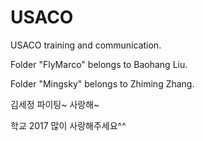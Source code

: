 # USACO
USACO training and communication.

Folder "FlyMarco" belongs to Baohang Liu.

Folder "Mingsky" belongs to Zhiming Zhang.

김세정 파이팅~ 사랑해~

학교 2017 많이 사랑해주세요^^